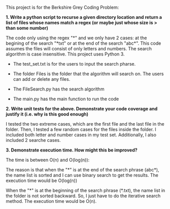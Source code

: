This project is for the Berkshire Grey Coding Problem:

<strong>1. Write a python script to recurse a given directory location and return a list of files whose names match a regex (or maybe just whose size is > than some number)</strong>

The code only using the regex "\*" and we only have 2 cases: at the begining of the search "\*txt" or at the end of the search "abc\*". This code assumes the files will consist of only letters and numbers. The search algorithm is case insensitive. This project uses Python 3.

+ The test_set.txt is for the users to input the search pharse. 

+ The folder Files is the folder that the algorithm will search on. The users can add or delete any files. 

+ The FileSearch.py has the search algorithm

+ The main.py has the main function to run the code

<strong>2. Write unit tests for the above.  Demonstrate your code coverage and justify it (i.e. why is this good enough)</strong>

I tested the two extreme cases, which are the first file and the last file in the folder. Then, I tested a few random cases for the files inside the folder. I included both letter and number cases in my test set. Additionally, I also included 2 searche cases.


<strong>3. Demonstrate execution time.  How might this be improved?</strong>

The time is between O(n) and O(log(n)):

The reason is that when the "\*" is at the end of the search phrase (abc\*), the name list is sorted and I can use binary search to get the results. The execution time would be O(log(n))

When the "\*" is at the beginning of the search phrase (\*.txt), the name list in the folder is not sorted backward. So, I just have to do the iterative search method. The execution time would be O(n).

